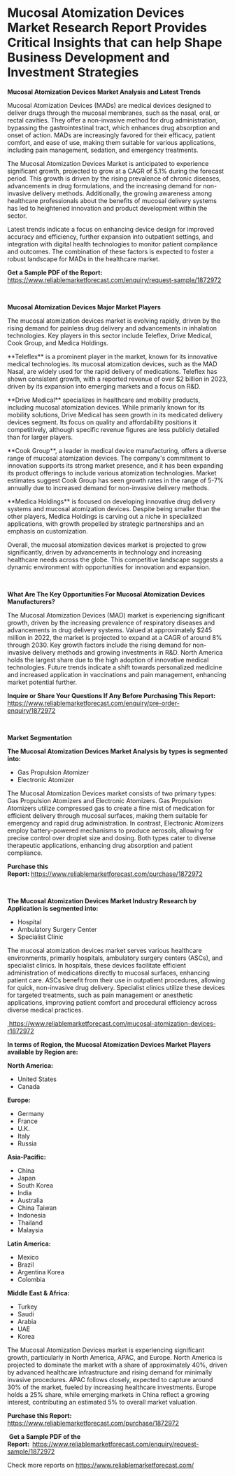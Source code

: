 <p><h1>Mucosal Atomization Devices Market Research Report Provides Critical Insights that can help Shape Business Development and Investment Strategies</h1></p><p><strong>Mucosal Atomization Devices Market Analysis and Latest Trends</strong></p>
<p><p>Mucosal Atomization Devices (MADs) are medical devices designed to deliver drugs through the mucosal membranes, such as the nasal, oral, or rectal cavities. They offer a non-invasive method for drug administration, bypassing the gastrointestinal tract, which enhances drug absorption and onset of action. MADs are increasingly favored for their efficacy, patient comfort, and ease of use, making them suitable for various applications, including pain management, sedation, and emergency treatments.</p><p>The Mucosal Atomization Devices Market is anticipated to experience significant growth, projected to grow at a CAGR of 5.1% during the forecast period. This growth is driven by the rising prevalence of chronic diseases, advancements in drug formulations, and the increasing demand for non-invasive delivery methods. Additionally, the growing awareness among healthcare professionals about the benefits of mucosal delivery systems has led to heightened innovation and product development within the sector.</p><p>Latest trends indicate a focus on enhancing device design for improved accuracy and efficiency, further expansion into outpatient settings, and integration with digital health technologies to monitor patient compliance and outcomes. The combination of these factors is expected to foster a robust landscape for MADs in the healthcare market.</p></p>
<p><strong>Get a Sample PDF of the Report:&nbsp;</strong> <a href="https://www.reliablemarketforecast.com/enquiry/request-sample/1872972?utm_campaign=2469&utm_medium=2&utm_source=Github&utm_content=ia&utm_term=03032025&utm_id=mucosal-atomization-devices">https://www.reliablemarketforecast.com/enquiry/request-sample/1872972</a></p>
<p>&nbsp;</p>
<p><strong>Mucosal Atomization Devices Major Market Players</strong></p>
<p><p>The mucosal atomization devices market is evolving rapidly, driven by the rising demand for painless drug delivery and advancements in inhalation technologies. Key players in this sector include Teleflex, Drive Medical, Cook Group, and Medica Holdings.</p><p>**Teleflex** is a prominent player in the market, known for its innovative medical technologies. Its mucosal atomization devices, such as the MAD Nasal, are widely used for the rapid delivery of medications. Teleflex has shown consistent growth, with a reported revenue of over $2 billion in 2023, driven by its expansion into emerging markets and a focus on R&D.</p><p>**Drive Medical** specializes in healthcare and mobility products, including mucosal atomization devices. While primarily known for its mobility solutions, Drive Medical has seen growth in its medicated delivery devices segment. Its focus on quality and affordability positions it competitively, although specific revenue figures are less publicly detailed than for larger players.</p><p>**Cook Group**, a leader in medical device manufacturing, offers a diverse range of mucosal atomization devices. The company's commitment to innovation supports its strong market presence, and it has been expanding its product offerings to include various atomization technologies. Market estimates suggest Cook Group has seen growth rates in the range of 5-7% annually due to increased demand for non-invasive delivery methods.</p><p>**Medica Holdings** is focused on developing innovative drug delivery systems and mucosal atomization devices. Despite being smaller than the other players, Medica Holdings is carving out a niche in specialized applications, with growth propelled by strategic partnerships and an emphasis on customization.</p><p>Overall, the mucosal atomization devices market is projected to grow significantly, driven by advancements in technology and increasing healthcare needs across the globe. This competitive landscape suggests a dynamic environment with opportunities for innovation and expansion.</p></p>
<p>&nbsp;</p>
<p><strong>What Are The Key Opportunities For Mucosal Atomization Devices Manufacturers?</strong></p>
<p><p>The Mucosal Atomization Devices (MAD) market is experiencing significant growth, driven by the increasing prevalence of respiratory diseases and advancements in drug delivery systems. Valued at approximately $245 million in 2022, the market is projected to expand at a CAGR of around 8% through 2030. Key growth factors include the rising demand for non-invasive delivery methods and growing investments in R&D. North America holds the largest share due to the high adoption of innovative medical technologies. Future trends indicate a shift towards personalized medicine and increased application in vaccinations and pain management, enhancing market potential further.</p></p>
<p><strong>Inquire or Share Your Questions If Any Before Purchasing This Report:</strong> <a href="https://www.reliablemarketforecast.com/enquiry/pre-order-enquiry/1872972?utm_campaign=2469&utm_medium=2&utm_source=Github&utm_content=ia&utm_term=03032025&utm_id=mucosal-atomization-devices">https://www.reliablemarketforecast.com/enquiry/pre-order-enquiry/1872972</a></p>
<p>&nbsp;</p>
<p><strong>Market Segmentation</strong></p>
<p><strong>The Mucosal Atomization Devices Market Analysis by types is segmented into:</strong></p>
<p><ul><li>Gas Propulsion Atomizer</li><li>Electronic Atomizer</li></ul></p>
<p><p>The Mucosal Atomization Devices market consists of two primary types: Gas Propulsion Atomizers and Electronic Atomizers. Gas Propulsion Atomizers utilize compressed gas to create a fine mist of medication for efficient delivery through mucosal surfaces, making them suitable for emergency and rapid drug administration. In contrast, Electronic Atomizers employ battery-powered mechanisms to produce aerosols, allowing for precise control over droplet size and dosing. Both types cater to diverse therapeutic applications, enhancing drug absorption and patient compliance.</p></p>
<p><strong>Purchase this Report:&nbsp;</strong><a href="https://www.reliablemarketforecast.com/purchase/1872972?utm_campaign=2469&utm_medium=2&utm_source=Github&utm_content=ia&utm_term=03032025&utm_id=mucosal-atomization-devices">https://www.reliablemarketforecast.com/purchase/1872972</a></p>
<p>&nbsp;</p>
<p><strong>The Mucosal Atomization Devices Market Industry Research by Application is segmented into:</strong></p>
<p><ul><li>Hospital</li><li>Ambulatory Surgery Center</li><li>Specialist Clinic</li></ul></p>
<p><p>The mucosal atomization devices market serves various healthcare environments, primarily hospitals, ambulatory surgery centers (ASCs), and specialist clinics. In hospitals, these devices facilitate efficient administration of medications directly to mucosal surfaces, enhancing patient care. ASCs benefit from their use in outpatient procedures, allowing for quick, non-invasive drug delivery. Specialist clinics utilize these devices for targeted treatments, such as pain management or anesthetic applications, improving patient comfort and procedural efficiency across diverse medical practices.</p></p>
<p><a href="https://www.reliablemarketforecast.com/mucosal-atomization-devices-r1872972?utm_campaign=2469&utm_medium=2&utm_source=Github&utm_content=ia&utm_term=03032025&utm_id=mucosal-atomization-devices">&nbsp;https://www.reliablemarketforecast.com/mucosal-atomization-devices-r1872972</a></p>
<p><strong>In terms of Region, the Mucosal Atomization Devices Market Players available by Region are:</strong></p>
<p>
    <p> <strong> North America: </strong>
        <ul>
            <li>United States</li>
            <li>Canada</li>
        </ul>
        </p> 
    <p> <strong> Europe: </strong>
        <ul>
            <li>Germany</li>
            <li>France</li>
            <li>U.K.</li>
            <li>Italy</li>
            <li>Russia</li>
        </ul>
        </p> 
    <p> <strong> Asia-Pacific: </strong>
        <ul>
            <li>China</li>
            <li>Japan</li>
            <li>South Korea</li>
            <li>India</li>
            <li>Australia</li>
            <li>China Taiwan</li>
            <li>Indonesia</li>
            <li>Thailand</li>
            <li>Malaysia</li>
        </ul>
        </p> 
    <p> <strong> Latin America: </strong>
        <ul>
            <li>Mexico</li>
            <li>Brazil</li>
            <li>Argentina Korea</li>
            <li>Colombia</li>
        </ul>
        </p> 
    <p> <strong> Middle East & Africa: </strong>
        <ul>
            <li>Turkey</li>
            <li>Saudi</li>
            <li>Arabia</li>
            <li>UAE</li>
            <li>Korea</li>
        </ul>
    </p>
    </p>
<p><p>The Mucosal Atomization Devices market is experiencing significant growth, particularly in North America, APAC, and Europe. North America is projected to dominate the market with a share of approximately 40%, driven by advanced healthcare infrastructure and rising demand for minimally invasive procedures. APAC follows closely, expected to capture around 30% of the market, fueled by increasing healthcare investments. Europe holds a 25% share, while emerging markets in China reflect a growing interest, contributing an estimated 5% to overall market valuation.</p></p>
<p><strong>Purchase this Report: </strong><a href="https://www.reliablemarketforecast.com/purchase/1872972?utm_campaign=2469&utm_medium=2&utm_source=Github&utm_content=ia&utm_term=03032025&utm_id=mucosal-atomization-devices">https://www.reliablemarketforecast.com/purchase/1872972</a></p>
<p>&nbsp;<strong>Get a Sample PDF of the Report:&nbsp;&nbsp;</strong><a href="https://www.reliablemarketforecast.com/enquiry/request-sample/1872972?utm_campaign=2469&utm_medium=2&utm_source=Github&utm_content=ia&utm_term=03032025&utm_id=mucosal-atomization-devices">https://www.reliablemarketforecast.com/enquiry/request-sample/1872972</a></p>
<p><strong></strong></p>
<p>Check more reports on <a href="https://www.reliablemarketforecast.com/?utm_campaign=2469&utm_medium=2&utm_source=Github&utm_content=ia&utm_term=03032025&utm_id=mucosal-atomization-devices">https://www.reliablemarketforecast.com/</a></p>